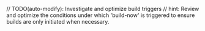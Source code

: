 // TODO(auto-modify): Investigate and optimize build triggers
// hint: Review and optimize the conditions under which 'build-now' is triggered to ensure builds are only initiated when necessary.

